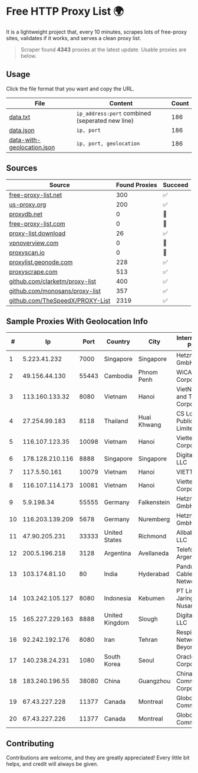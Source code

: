 
# Free HTTP Proxy List 🌍

It is a lightweight project that, every 10 minutes, scrapes lots of free-proxy sites, validates if it works, and serves a clean proxy list.


> Scraper found **4343** proxies at the latest update. Usable proxies are below.

## Usage

Click the file format that you want and copy the URL.


|File|Content|Count|
|----|-------|-----|
|[data.txt](https://raw.githubusercontent.com/themiralay/Proxy-List-World/master/data.txt)|`ip_address:port` combined (seperated new line)|186|
|[data.json](https://raw.githubusercontent.com/themiralay/Proxy-List-World/master/data.json)|`ip, port`|186|
|[data-with-geolocation.json](https://raw.githubusercontent.com/themiralay/Proxy-List-World/master/data-with-geolocation.json)|`ip, port, geolocation`|186|

## Sources

|Source|Found Proxies|Succeed|
|------|-------------|-------|
|[free-proxy-list.net](https://free-proxy-list.net)|300|✅|
|[us-proxy.org](https://www.us-proxy.org)|200|✅|
|[proxydb.net](http://proxydb.net)|0|🚫|
|[free-proxy-list.com](https://free-proxy-list.com/?page=&port=&type%5B%5D=http&type%5B%5D=https&up_time=0&search=Search)|0|🚫|
|[proxy-list.download](https://www.proxy-list.download/HTTP)|26|✅|
|[vpnoverview.com](https://vpnoverview.com/privacy/anonymous-browsing/free-proxy-servers)|0|🚫|
|[proxyscan.io](https://www.proxyscan.io)|0|🚫|
|[proxylist.geonode.com](https://proxylist.geonode.com/api/proxy-list?limit=300&page=1&sort_by=lastChecked&sort_type=desc&protocols=http,https)|228|✅|
|[proxyscrape.com](https://api.proxyscrape.com/v2/?request=displayproxies&protocol=http&timeout=10000&country=all&ssl=all&anonymity=all)|513|✅|
|[github.com/clarketm/proxy-list](https://raw.githubusercontent.com/clarketm/proxy-list/master/proxy-list-raw.txt)|400|✅|
|[github.com/monosans/proxy-list](https://raw.githubusercontent.com/monosans/proxy-list/main/proxies/http.txt)|357|✅|
|[github.com/TheSpeedX/PROXY-List](https://raw.githubusercontent.com/TheSpeedX/PROXY-List/master/http.txt)|2319|✅|


## Sample Proxies With Geolocation Info

|#|Ip|Port|Country|City|Internet Service Provider|
|-|--|----|-------|----|-------------------------|
|1|5.223.41.232|7000|Singapore|Singapore|Hetzner Online GmbH|
|2|49.156.44.130|55443|Cambodia|Phnom Penh|WiCAM Corporation Ltd|
|3|113.160.133.32|8080|Vietnam|Hanoi|VietNam Post and Telecom Corporation|
|4|27.254.99.183|8118|Thailand|Huai Khwang|CS Loxinfo Public Company Limited|
|5|116.107.123.35|10098|Vietnam|Hanoi|Viettel Corporation|
|6|178.128.210.116|8888|Singapore|Singapore|DigitalOcean, LLC|
|7|117.5.50.161|10079|Vietnam|Hanoi|VIETTEL|
|8|116.107.114.173|10081|Vietnam|Hanoi|Viettel Corporation|
|9|5.9.198.34|55555|Germany|Falkenstein|Hetzner Online GmbH|
|10|116.203.139.209|5678|Germany|Nuremberg|Hetzner Online GmbH|
|11|47.90.205.231|33333|United States|Richmond|Alibaba.com LLC|
|12|200.5.196.218|3128|Argentina|Avellaneda|Telefonica de Argentina|
|13|103.174.81.10|80|India|Hyderabad|Panduranga Cable & Networks|
|14|103.242.105.127|8080|Indonesia|Kebumen|PT Lintas Jaringan Nusantara|
|15|165.227.229.163|8888|United Kingdom|Slough|DigitalOcean, LLC|
|16|92.242.192.176|8080|Iran|Tehran|Respina Networks & Beyond PJSC|
|17|140.238.24.231|1080|South Korea|Seoul|Oracle Corporation|
|18|183.240.196.55|38080|China|Guangzhou|China Mobile Communications Corporation|
|19|67.43.227.228|11377|Canada|Montreal|GloboTech Communications|
|20|67.43.227.226|11377|Canada|Montreal|GloboTech Communications|



## Contributing

Contributions are welcome, and they are greatly appreciated! Every
little bit helps, and credit will always be given.

